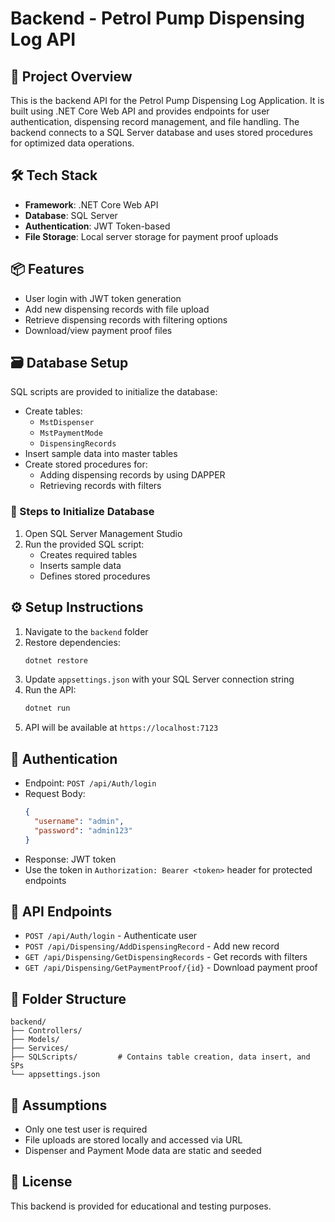 # Backend - Petrol Pump Dispensing Log API

## 🚀 Project Overview
This is the backend API for the Petrol Pump Dispensing Log Application. It is built using .NET Core Web API and provides endpoints for user authentication, dispensing record management, and file handling. The backend connects to a SQL Server database and uses stored procedures for optimized data operations.

## 🛠️ Tech Stack
- **Framework**: .NET Core Web API
- **Database**: SQL Server
- **Authentication**: JWT Token-based
- **File Storage**: Local server storage for payment proof uploads

## 📦 Features
- User login with JWT token generation
- Add new dispensing records with file upload
- Retrieve dispensing records with filtering options
- Download/view payment proof files

## 🗃️ Database Setup
SQL scripts are provided to initialize the database:
- Create tables:
  - `MstDispenser`
  - `MstPaymentMode`
  - `DispensingRecords`
- Insert sample data into master tables
- Create stored procedures for:
  - Adding dispensing records by using DAPPER
  - Retrieving records with filters

### 🔧 Steps to Initialize Database
1. Open SQL Server Management Studio
2. Run the provided SQL script:
   - Creates required tables
   - Inserts sample data
   - Defines stored procedures

## ⚙️ Setup Instructions
1. Navigate to the `backend` folder
2. Restore dependencies:
   ```bash
   dotnet restore
   ```
3. Update `appsettings.json` with your SQL Server connection string
4. Run the API:
   ```bash
   dotnet run
   ```
5. API will be available at `https://localhost:7123`

## 🔐 Authentication
- Endpoint: `POST /api/Auth/login`
- Request Body:
  ```json
  {
    "username": "admin",
    "password": "admin123"
  }
  ```
- Response: JWT token
- Use the token in `Authorization: Bearer <token>` header for protected endpoints

## 📑 API Endpoints
- `POST /api/Auth/login` - Authenticate user
- `POST /api/Dispensing/AddDispensingRecord` - Add new record
- `GET /api/Dispensing/GetDispensingRecords` - Get records with filters
- `GET /api/Dispensing/GetPaymentProof/{id}` - Download payment proof

## 📁 Folder Structure
```
backend/
├── Controllers/
├── Models/
├── Services/
├── SQLScripts/         # Contains table creation, data insert, and SPs
└── appsettings.json
```

## 📌 Assumptions
- Only one test user is required
- File uploads are stored locally and accessed via URL
- Dispenser and Payment Mode data are static and seeded

## 📄 License
This backend is provided for educational and testing purposes.

